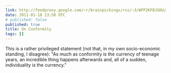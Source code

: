 ```yaml
---
link: http://feedproxy.google.com/~r/brainpickings/rss/~3/WFP2KFBJGKU/
date: 2011-01-10 13:58 UTC
# published: false
published: true
title: On Conformity
tags: []
---
```


This is a rather privileged statement (not that, in my own socio-economic standing, I disagree): "As much as conformity is the currency of teenage years, an incredible thing happens afterwards and, all of a sudden, individuality is the currency."
